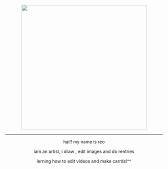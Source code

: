 <p align="center"><img src="https://i.imgur.com/ZNNlN2U.png&=80" width="400">

***
<p align="center"> hai!! my name is reo 
<p align="center"> iam an artist, i draw , edit images and do rentries
<p align="center"> lerning how to edit videos and make carrds!^^
<!--
**P3reload/P3reload** is a ✨ _special_ ✨ repository because its `README.md` (this file) appears on your GitHub profile.

Here are some ideas to get you started:

- 🔭 I’m currently working on ...
- 🌱 I’m currently learning ...
- 👯 I’m looking to collaborate on ...
- 🤔 I’m looking for help with ...
- 💬 Ask me about ...
- 📫 How to reach me: ...
- 😄 Pronouns: ...
- ⚡ Fun fact: ...
-->

